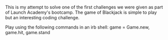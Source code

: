 This is my attempt to solve one of the first challenges we were given as part of Launch Academy's bootcamp.  The game of Blackjack is simple to play but an interesting coding challenge.

Play using the following commands in an irb shell:
game = Game.new,
game.hit,
game.stand

